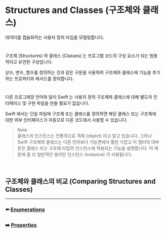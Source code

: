 # Structures and Classes (구조체와 클래스)

데이터를 캡슐화하는 사용자 정의 타입을 모델링합니다.

#

구조체 (Structures) 와 클래스 (Classes) 는 프로그램 코드의 구성 요소가 되는 범용적이고 유연한 구성입니다.

상수, 변수, 함수를 정의하는 것과 같은 구문을 사용하여 구조체와 클래스에 기능을 추가하는 프로퍼티와 메서드를 정의합니다.

#

다른 프로그래밍 언어와 달리 Swift 는 사용자 정의 구조체와 클래스에 대해 별도의 인터페이스 및 구현 파일을 만들 필요가 없습니다.

Swift 에서는 단일 파일에 구조체 또는 클래스를 정의하면 해당 클래스 또는 구조체에 대한 외부 인터페이스가 자동으로 다른 코드에서 사용할 수 있습니다.

> Note    
> 클래스의 인스턴스는 전통적으로 객체 (object) 라고 알고 있습니다.
> 그러나 Swift 구조체와 클래스는 다른 언어보다 기능면에서 훨씬 가깝고 이 챕터의 대부분은 클래스 또는 구조체 타입의 인스턴스에 적용되는 기능을 설명합니다.
> 이 때문에 좀 더 일반적인 용어인 인스턴스 (instance) 가 사용됩니다.

<br>

## 구조체와 클래스의 비교 (Comparing Structures and Classes)












































***

### ⬅️ [Enumerations](https://github.com/Developer-Nova/Swift-Documentation/blob/main/Swift%20Documentation/2.Language%20Guide/8.Enumerations.md)

### ➡️ [Properties](https://github.com/Developer-Nova/Swift-Documentation/blob/main/Swift%20Documentation/2.Language%20Guide/10.Properties.md)
